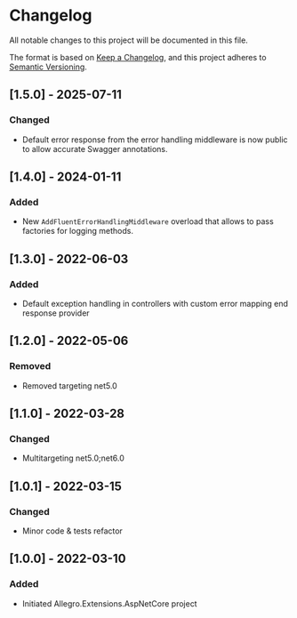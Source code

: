 # Changelog

All notable changes to this project will be documented in this file.

The format is based on [Keep a Changelog](https://keepachangelog.com/en/1.0.0/), and this project adheres
to [Semantic Versioning](https://semver.org/spec/v2.0.0.html).

## [1.5.0] - 2025-07-11

### Changed

* Default error response from the error handling middleware is now public to allow accurate Swagger annotations.

## [1.4.0] - 2024-01-11

### Added

* New `AddFluentErrorHandlingMiddleware` overload that allows to pass factories for logging methods.

## [1.3.0] - 2022-06-03

### Added

* Default exception handling in controllers with custom error mapping end response provider

## [1.2.0] - 2022-05-06

### Removed

* Removed targeting net5.0

## [1.1.0] - 2022-03-28

### Changed

* Multitargeting net5.0;net6.0

## [1.0.1] - 2022-03-15

### Changed

* Minor code & tests refactor

## [1.0.0] - 2022-03-10

### Added

* Initiated Allegro.Extensions.AspNetCore project
